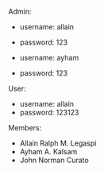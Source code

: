 Admin:
- username: allain
- password: 123

- username: ayham
- password: 123


User:
- username: allain
- password: 123123


Members:
- Allain Ralph M. Legaspi
- Ayham A. Kalsam
- John Norman Curato
